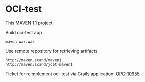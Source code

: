 # OCI-test

This MAVEN 1.1 project

  Build oci-test app
  
`maven war:war`

Use remote repository for retrieving artifacts

```
http://maven.scand/maven1
http://maven.scand/jcat-maven1
```

Ticket for reimplement oci-test via Grails application: [OPC-10955](http://support.jcatalog.com/browse/OPC-10955)

